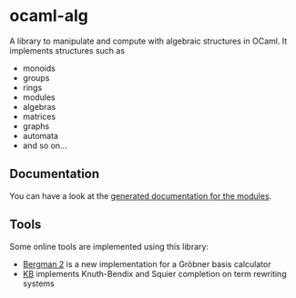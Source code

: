 ocaml-alg
=========

A library to manipulate and compute with algebraic structures in OCaml. It
implements structures such as

- monoids
- groups
- rings
- modules
- algebras
- matrices
- graphs
- automata
- and so on...

Documentation
-------------

You can have a look at the [generated documentation for the
modules](https://smimram.github.io/ocaml-alg/alg/).

Tools
-----

Some online tools are implemented using this library:

- [Bergman 2](https://smimram.github.io/ocaml-alg/bergman/) is a new
  implementation for a Gröbner basis calculator
- [KB](https://smimram.github.io/ocaml-alg/kb/) implements Knuth-Bendix and
  Squier completion on term rewriting systems
